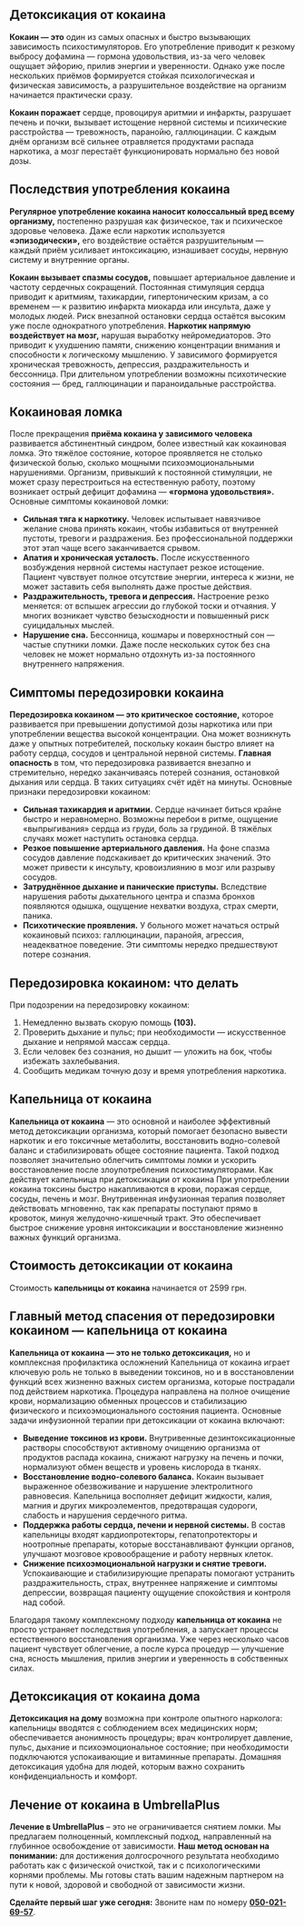 
## Детоксикация от кокаина

**Кокаин — это** один из самых опасных и быстро вызывающих зависимость психостимуляторов. Его употребление приводит к резкому выбросу дофамина — гормона удовольствия, из-за чего человек ощущает эйфорию, прилив энергии и уверенности. Однако уже после нескольких приёмов формируется стойкая психологическая и физическая зависимость, а разрушительное воздействие на организм начинается практически сразу.

**Кокаин поражает** сердце, провоцируя аритмии и инфаркты, разрушает печень и почки, вызывает истощение нервной системы и психические расстройства — тревожность, паранойю, галлюцинации. С каждым днём организм всё сильнее отравляется продуктами распада наркотика, а мозг перестаёт функционировать нормально без новой дозы.

## Последствия употребления кокаина

**Регулярное употребление кокаина наносит колоссальный вред всему организму,** постепенно разрушая как физическое, так и психическое здоровье человека. Даже если наркотик используется **«эпизодически»,** его воздействие остаётся разрушительным — каждый приём усиливает интоксикацию, изнашивает сосуды, нервную систему и внутренние органы.

**Кокаин вызывает спазмы сосудов,** повышает артериальное давление и частоту сердечных сокращений. Постоянная стимуляция сердца приводит к аритмиям, тахикардии, гипертоническим кризам, а со временем — к развитию инфаркта миокарда или инсульта, даже у молодых людей. Риск внезапной остановки сердца остаётся высоким уже после однократного употребления. **Наркотик напрямую воздействует на мозг,** нарушая выработку нейромедиаторов. Это приводит к ухудшению памяти, снижению концентрации внимания и способности к логическому мышлению. У зависимого формируется хроническая тревожность, депрессия, раздражительность и бессонница. При длительном употреблении возможны психотические состояния — бред, галлюцинации и параноидальные расстройства.

## Кокаиновая ломка

После прекращения **приёма кокаина у зависимого человека** развивается абстинентный синдром, более известный как кокаиновая ломка. Это тяжёлое состояние, которое проявляется не столько физической болью, сколько мощными психоэмоциональными нарушениями. Организм, привыкший к постоянной стимуляции, не может сразу перестроиться на естественную работу, поэтому возникает острый дефицит дофамина — **«гормона удовольствия».** Основные симптомы кокаиновой ломки:

* **Сильная тяга к наркотику.** Человек испытывает навязчивое желание снова принять кокаин, чтобы избавиться от внутренней пустоты, тревоги и раздражения. Без профессиональной поддержки этот этап чаще всего заканчивается срывом.
* **Апатия и хроническая усталость.** После искусственного возбуждения нервной системы наступает резкое истощение. Пациент чувствует полное отсутствие энергии, интереса к жизни, не может заставить себя выполнять даже простые действия.
* **Раздражительность, тревога и депрессия.** Настроение резко меняется: от вспышек агрессии до глубокой тоски и отчаяния. У многих возникает чувство безысходности и повышенный риск суицидальных мыслей.
* **Нарушение сна.** Бессонница, кошмары и поверхностный сон — частые спутники ломки. Даже после нескольких суток без сна человек не может нормально отдохнуть из-за постоянного внутреннего напряжения.

## Симптомы передозировки кокаина

**Передозировка кокаином — это критическое состояние,** которое развивается при превышении допустимой дозы наркотика или при употреблении вещества высокой концентрации. Она может возникнуть даже у опытных потребителей, поскольку кокаин быстро влияет на работу сердца, сосудов и центральной нервной системы. **Главная опасность** в том, что передозировка развивается внезапно и стремительно, нередко заканчиваясь потерей сознания, остановкой дыхания или сердца. В таких ситуациях счёт идёт на минуты. Основные признаки передозировки кокаином:

* **Сильная тахикардия и аритмии.** Сердце начинает биться крайне быстро и неравномерно. Возможны перебои в ритме, ощущение «выпрыгивания» сердца из груди, боль за грудиной. В тяжёлых случаях может наступить остановка сердца.
* **Резкое повышение артериального давления.** На фоне спазма сосудов давление подскакивает до критических значений. Это может привести к инсульту, кровоизлиянию в мозг или разрыву сосудов.
* **Затруднённое дыхание и панические приступы.** Вследствие нарушения работы дыхательного центра и спазма бронхов появляются одышка, ощущение нехватки воздуха, страх смерти, паника.
* **Психотические проявления.** У больного может начаться острый кокаиновый психоз: галлюцинации, паранойя, агрессия, неадекватное поведение. Эти симптомы нередко предшествуют потере сознания.

## Передозировка кокаином: что делать

При подозрении на передозировку кокаином:

1. Немедленно вызвать скорую помощь **(103).**
2. Проверить дыхание и пульс; при необходимости — искусственное дыхание и непрямой массаж сердца.
3. Если человек без сознания, но дышит — уложить на бок, чтобы избежать захлебывания.
4. Сообщить медикам точную дозу и время употребления наркотика.

## Капельница от кокаина

**Капельница от кокаина** — это основной и наиболее эффективный метод детоксикации организма, который помогает безопасно вывести наркотик и его токсичные метаболиты, восстановить водно-солевой баланс и стабилизировать общее состояние пациента. Такой подход позволяет значительно облегчить симптомы ломки и ускорить восстановление после злоупотребления психостимуляторами. Как действует капельница при детоксикации от кокаина При употреблении кокаина токсины быстро накапливаются в крови, поражая сердце, сосуды, печень и мозг. Внутривенная инфузионная терапия позволяет действовать мгновенно, так как препараты поступают прямо в кровоток, минуя желудочно-кишечный тракт. Это обеспечивает быстрое снижение уровня интоксикации и восстановление жизненно важных функций организма.

## Стоимость детоксикации от кокаина

Стоимость **капельницы от кокаина** начинается от 2599 грн.

## Главный метод спасения от передозировки кокаином — капельница от кокаина

**Капельница от кокаина — это не только детоксикация,** но и комплексная профилактика осложнений Капельница от кокаина играет ключевую роль не только в выведении токсинов, но и в восстановлении функций всех жизненно важных систем организма, которые пострадали под действием наркотика. Процедура направлена на полное очищение крови, нормализацию обменных процессов и стабилизацию физического и психоэмоционального состояния пациента. Основные задачи инфузионной терапии при детоксикации от кокаина включают:

* **Выведение токсинов из крови.** Внутривенные дезинтоксикационные растворы способствуют активному очищению организма от продуктов распада кокаина, снижают нагрузку на печень и почки, нормализуют обмен веществ и уровень кислорода в тканях.
* **Восстановление водно-солевого баланса.** Кокаин вызывает выраженное обезвоживание и нарушение электролитного равновесия. Капельница восполняет дефицит жидкости, калия, магния и других микроэлементов, предотвращая судороги, слабость и нарушения сердечного ритма.
* **Поддержка работы сердца, печени и нервной системы.** В состав капельницы входят кардиопротекторы, гепатопротекторы и ноотропные препараты, которые восстанавливают функции органов, улучшают мозговое кровообращение и работу нервных клеток.
* **Снижение психоэмоциональной нагрузки и снятие тревоги.** Успокаивающие и стабилизирующие препараты помогают устранить раздражительность, страх, внутреннее напряжение и симптомы депрессии, возвращая пациенту ощущение спокойствия и контроля над собой.

Благодаря такому комплексному подходу **капельница от кокаина** не просто устраняет последствия употребления, а запускает процессы естественного восстановления организма. Уже через несколько часов пациент чувствует облегчение, а после курса процедур — улучшение сна, ясность мышления, прилив энергии и уверенность в собственных силах.

## Детоксикация от кокаина дома

**Детоксикация на дому** возможна при контроле опытного нарколога: капельницы вводятся с соблюдением всех медицинских норм; обеспечивается анонимность процедуры; врач контролирует давление, пульс, дыхание и психоэмоциональное состояние; при необходимости подключаются успокаивающие и витаминные препараты. Домашняя детоксикация удобна для людей, которым важно сохранить конфиденциальность и комфорт.

## Лечение от кокаина в UmbrellaPlus

**Лечение в UmbrellaPlus** – это не ограничивается снятием ломки. Мы предлагаем полноценный, комплексный подход, направленный на глубинное освобождение от зависимости. **Наш метод основан на понимании:** для достижения долгосрочного результата необходимо работать как с физической очисткой, так и с психологическими корнями проблемы. Мы готовы стать вашим надежным партнером на пути к новой, здоровой и свободной от зависимости жизни.

**Сделайте первый шаг уже сегодня:** Звоните нам по номеру **[050-021-69-57](tel:0500216957)**.
